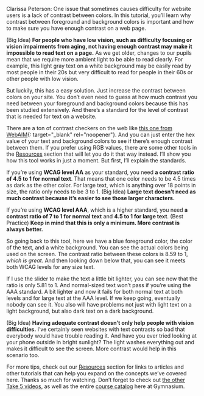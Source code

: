 Clarissa Peterson: One issue that sometimes causes difficulty for website users is a lack of contrast between colors. In this tutorial, you’ll learn why contrast between foreground and background colors is important and how to make sure you have enough contrast on a web page.

(Big Idea) **For people who have low vision, such as difficulty focusing or vision impairments from aging, not having enough contrast may make it impossible to read text on a page.** As we get older, changes to our pupils mean that we require more ambient light to be able to read clearly. For example, this light gray text on a white background may be easily read by most people in their 20s but very difficult to read for people in their 60s or other people with low vision.

But luckily, this has a easy solution. Just increase the contrast between colors on your site. You don’t even need to guess at how much contrast you need between your foreground and background colors because this has been studied extensively. And there’s a standard for the level of contrast that is needed for text on a website.

There are a ton of contrast checkers on the web like [this one from WebAIM][1]{: target="_blank" rel="noopener"}. And you can just enter the hex value of your text and background colors to see if there’s enough contrast between them. If you prefer using RGB values, there are some other tools in the [Resources][0] section that will let you do it that way instead. I’ll show you how this tool works in just a moment. But first, I’ll explain the standards.

If you’re using **WCAG level AA** as your standard, you need **a contrast ratio of 4.5 to 1 for normal text**. That means that one color needs to be 4.5 times as dark as the other color. For large text, which is anything over 18 points in size, the ratio only needs to be 3 to 1. (Big Idea) **Large text doesn’t need as much contrast because it’s easier to see those larger characters.**

If you’re using **WCAG level AAA**, which is a higher standard, you need **a contrast ratio of 7 to 1 for normal text** and **4.5 to 1 for large text**. (Best Practice) **Keep in mind that this is only a minimum. More contrast is always better.**

So going back to this tool, here we have a blue foreground color, the color of the text, and a white background. You can see the actual colors being used on the screen. The contrast ratio between these colors is 8.59 to 1, *which is great*. And then looking down below that, you can see it meets both WCAG levels for any size text.

If I use the slider to make the text a little bit lighter, you can see now that the ratio is only 5.81 to 1. And normal-sized text won’t pass if you’re using the AAA standard. A bit lighter and now it fails for both normal text at both levels and for large text at the AAA level. If we keep going, eventually nobody can see it. You also will have problems not just with light text on a light background, but also dark text on a dark background.

(Big Idea) **Having adequate contrast doesn’t only help people with vision difficulties.** I’ve certainly seen websites with text contrasts so bad that everybody would have trouble reading it. And have you ever tried looking at your phone outside in bright sunlight? The light washes everything out and makes it difficult to see the screen. More contrast would help in this scenario too.

For more tips, check out our [Resources][0] section for links to articles and other tutorials that can help you expand on the concepts we’ve covered here. Thanks so much for watching. Don’t forget to check out [the other Take 5 videos][2], as well as the entire [course catalog][3] here at Gymnasium.

[0]: #tutorial-resources
[1]: https://webaim.org/resources/contrastchecker/
[2]: /courses/take5/
[3]: /courses/
